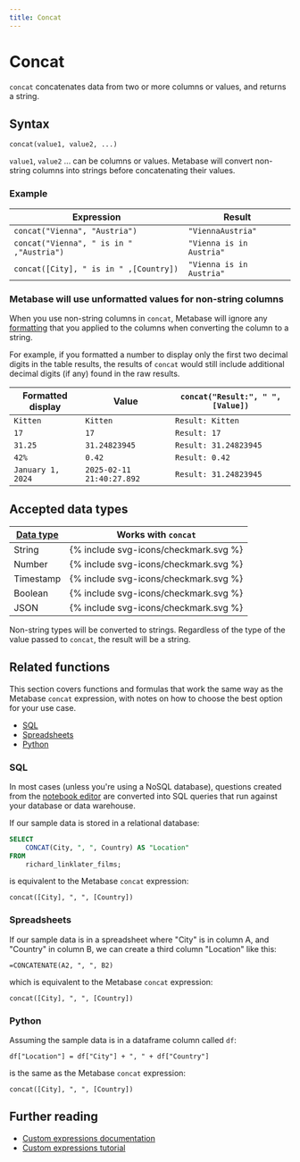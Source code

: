 ```yaml
---
title: Concat
---
```


# Concat

`concat` concatenates data from two or more columns or values, and returns a string.

## Syntax

```
concat(value1, value2, ...)
```

`value1`, `value2` ... can be columns or values. Metabase will convert non-string columns into strings before concatenating their values.

### Example

| Expression                               | Result                   |
| ---------------------------------------- | ------------------------ |
| `concat("Vienna", "Austria")`            | `"ViennaAustria"`        |
| `concat("Vienna", " is in " ,"Austria")` | `"Vienna is in Austria"` |
| `concat([City], " is in " ,[Country])`   | `"Vienna is in Austria"` |

### Metabase will use unformatted values for non-string columns

When you use non-string columns in `concat`, Metabase will ignore any [formatting](../../../data-modeling/formatting.md) that you applied to the columns when converting the column to a string.

For example, if you formatted a number to display only the first two decimal digits in the table results, the results of `concat` would still include additional decimal digits (if any) found in the raw results.

| Formatted display | Value                     | `concat("Result:", " ", [Value])` |
| ----------------- | ------------------------- | --------------------------------- |
| `Kitten`          | `Kitten`                  | `Result: Kitten`                  |
| `17`              | `17`                      | `Result: 17`                      |
| `31.25`           | `31.24823945`             | `Result: 31.24823945`             |
| `42%`             | `0.42`                    | `Result: 0.42`                    |
| `January 1, 2024` | `2025-02-11 21:40:27.892` | `Result: 31.24823945`             |

## Accepted data types

| [Data type](https://www.metabase.com/learn/grow-your-data-skills/data-fundamentals/data-types-overview#examples-of-data-types) | Works with `concat`                   |
| ------------------------------------------------------------------------------------------------------------------------------ | ------------------------------------- |
| String                                                                                                                         | {% include svg-icons/checkmark.svg %} |
| Number                                                                                                                         | {% include svg-icons/checkmark.svg %} |
| Timestamp                                                                                                                      | {% include svg-icons/checkmark.svg %} |
| Boolean                                                                                                                        | {% include svg-icons/checkmark.svg %} |
| JSON                                                                                                                           | {% include svg-icons/checkmark.svg %} |

Non-string types will be converted to strings. Regardless of the type of the value passed to `concat`, the result will be a string.

## Related functions

This section covers functions and formulas that work the same way as the Metabase `concat` expression, with notes on how to choose the best option for your use case.

- [SQL](#sql)
- [Spreadsheets](#spreadsheets)
- [Python](#python)

### SQL

In most cases (unless you're using a NoSQL database), questions created from the [notebook editor](https://www.metabase.com/glossary/notebook_editor) are converted into SQL queries that run against your database or data warehouse.

If our sample data is stored in a relational database:

```sql
SELECT
    CONCAT(City, ", ", Country) AS "Location"
FROM
    richard_linklater_films;
```

is equivalent to the Metabase `concat` expression:

```
concat([City], ", ", [Country])
```

### Spreadsheets

If our sample data is in a spreadsheet where "City" is in column A, and "Country" in column B, we can create a third column "Location" like this:

```
=CONCATENATE(A2, ", ", B2)
```

which is equivalent to the Metabase `concat` expression:

```
concat([City], ", ", [Country])
```

### Python

Assuming the sample data is in a dataframe column called `df`:

```
df["Location"] = df["City"] + ", " + df["Country"]
```

is the same as the Metabase `concat` expression:

```
concat([City], ", ", [Country])
```

## Further reading

- [Custom expressions documentation](../expressions.md)
- [Custom expressions tutorial](https://www.metabase.com/learn/metabase-basics/querying-and-dashboards/questions/custom-expressions)
